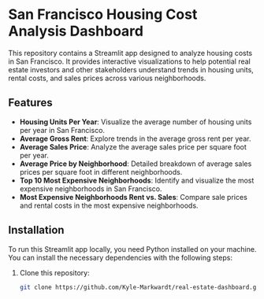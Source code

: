 # San Francisco Housing Cost Analysis Dashboard

This repository contains a Streamlit app designed to analyze housing costs in San Francisco. It provides interactive visualizations to help potential real estate investors and other stakeholders understand trends in housing units, rental costs, and sales prices across various neighborhoods.

## Features

- **Housing Units Per Year**: Visualize the average number of housing units per year in San Francisco.
- **Average Gross Rent**: Explore trends in the average gross rent per year.
- **Average Sales Price**: Analyze the average sales price per square foot per year.
- **Average Price by Neighborhood**: Detailed breakdown of average sales prices per square foot in different neighborhoods.
- **Top 10 Most Expensive Neighborhoods**: Identify and visualize the most expensive neighborhoods in San Francisco.
- **Most Expensive Neighborhoods Rent vs. Sales**: Compare sale prices and rental costs in the most expensive neighborhoods.

## Installation

To run this Streamlit app locally, you need Python installed on your machine. You can install the necessary dependencies with the following steps:

1. Clone this repository:
   ```bash
   git clone https://github.com/Kyle-Markwardt/real-estate-dashboard.git
